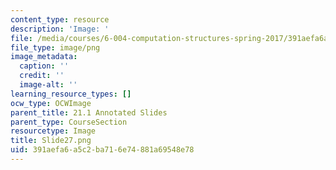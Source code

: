 ```yaml
---
content_type: resource
description: 'Image: '
file: /media/courses/6-004-computation-structures-spring-2017/391aefa6a5c2ba716e74881a69548e78_Slide27.png
file_type: image/png
image_metadata:
  caption: ''
  credit: ''
  image-alt: ''
learning_resource_types: []
ocw_type: OCWImage
parent_title: 21.1 Annotated Slides
parent_type: CourseSection
resourcetype: Image
title: Slide27.png
uid: 391aefa6-a5c2-ba71-6e74-881a69548e78
---
```

